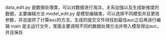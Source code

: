 data_edit.py 是数据处理类，可以对数据进行淘汰，关系加强以及生成新维度的数据，主要编辑方法
model_edit.py 是模型编辑类，可以选择不同模型并且更改参数，并且提供了计算auc的方法，生成的提交文件待找到最佳auc之后再进行编辑
main 是主运行文件，里面主要调用不同的数据处理方法并带入模型得出auc，并且保存
